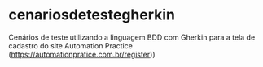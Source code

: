 # cenariosdetestegherkin
Cenários de teste utilizando a linguagem BDD com Gherkin para a tela de cadastro do site Automation Practice (https://automationpratice.com.br/register))
